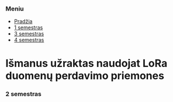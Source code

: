 ### Meniu
- [Pradžia](https://ovidijusstukas.github.io/LoRa-smart-lock)
- [1 semestras](https://ovidijusstukas.github.io/LoRa-smart-lock/1-semestras)
- [3 semestras](https://ovidijusstukas.github.io/LoRa-smart-lock/3-semestras)
- [4 semestras](https://ovidijusstukas.github.io/LoRa-smart-lock/4-semestras)

# Išmanus užraktas naudojat LoRa duomenų perdavimo priemones

### 2 semestras